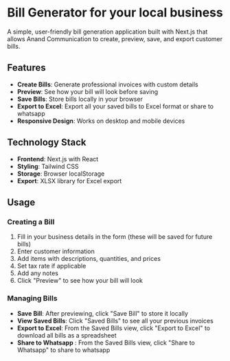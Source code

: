 # Bill Generator for your local business

A simple, user-friendly bill generation application built with Next.js that allows Anand Communication to create, preview, save, and export customer bills.

## Features

- **Create Bills**: Generate professional invoices with custom details
- **Preview**: See how your bill will look before saving
- **Save Bills**: Store bills locally in your browser
- **Export to Excel**: Export all your saved bills to Excel format or share to whatsapp
- **Responsive Design**: Works on desktop and mobile devices

## Technology Stack

- **Frontend**: Next.js with React
- **Styling**: Tailwind CSS
- **Storage**: Browser localStorage
- **Export**: XLSX library for Excel export

## Usage

### Creating a Bill

1. Fill in your business details in the form (these will be saved for future bills)
2. Enter customer information
3. Add items with descriptions, quantities, and prices
4. Set tax rate if applicable
5. Add any notes
6. Click "Preview" to see how your bill will look

### Managing Bills

- **Save Bill**: After previewing, click "Save Bill" to store it locally
- **View Saved Bills**: Click "Saved Bills" to see all your previous invoices
- **Export to Excel**: From the Saved Bills view, click "Export to Excel" to download all bills as a spreadsheet
- **Share to Whatsapp** : From the Saved Bills view, click "Share to Whatsapp" to share to whatsapp
